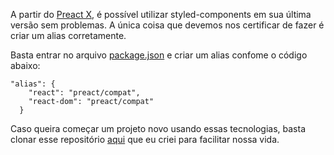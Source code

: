 A partir do [Preact X](https://preactjs.com/), é possível utilizar styled-components em sua última versão sem problemas.
A única coisa que devemos nos certificar de fazer é criar um alias corretamente.

Basta entrar no arquivo [package.json](https://github.com/Danielgomesp/preact-boilerplate/blob/master/package.json) e criar um alias confome o código abaixo:
```
"alias": {
    "react": "preact/compat",
    "react-dom": "preact/compat"
  }
```
Caso queira começar um projeto novo usando essas tecnologias, basta clonar esse repositório [aqui](https://github.com/Danielgomesp/preact-boilerplate) que eu criei para facilitar nossa vida.
